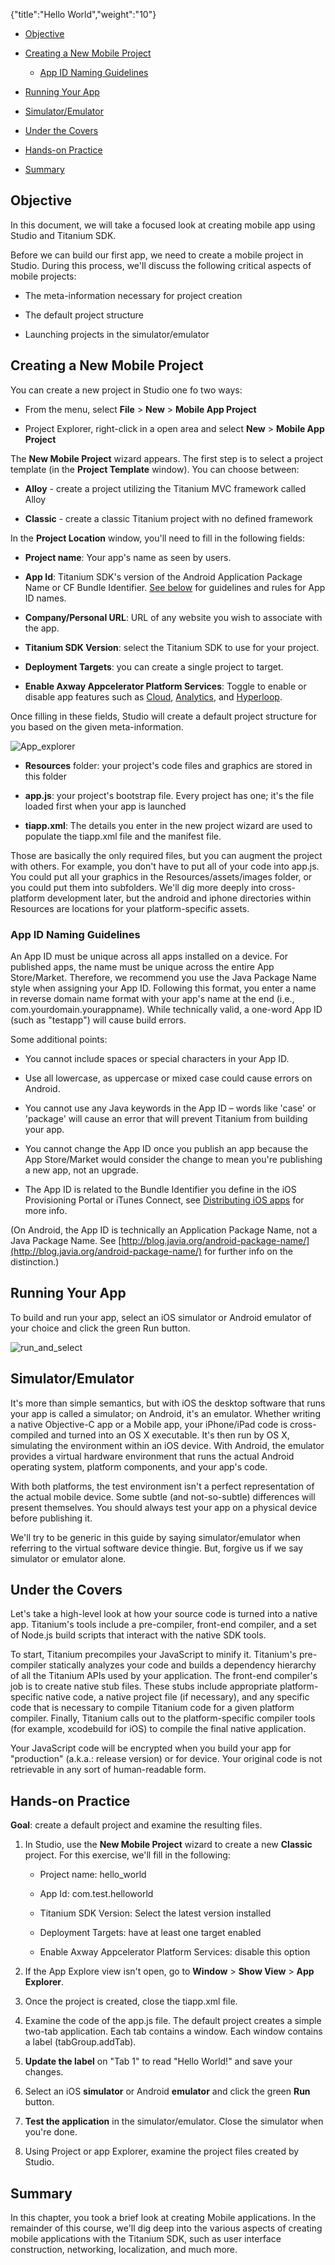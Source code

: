 {"title":"Hello World","weight":"10"}

* [Objective](#objective)

* [Creating a New Mobile Project](#creating-a-new-mobile-project)

    * [App ID Naming Guidelines](#app-id-naming-guidelines)

* [Running Your App](#running-your-app)

* [Simulator/Emulator](#simulator/emulator)

* [Under the Covers](#under-the-covers)

* [Hands-on Practice](#hands-on-practice)

* [Summary](#summary)

## Objective

In this document, we will take a focused look at creating mobile app using Studio and Titanium SDK.

Before we can build our first app, we need to create a mobile project in Studio. During this process, we'll discuss the following critical aspects of mobile projects:

* The meta-information necessary for project creation

* The default project structure

* Launching projects in the simulator/emulator

## Creating a New Mobile Project

You can create a new project in Studio one fo two ways:

* From the menu, select **File** \> **New** \> **Mobile App Project**

* Project Explorer, right-click in a open area and select **New** \> **Mobile App Project**

The **New Mobile Project** wizard appears. The first step is to select a project template (in the **Project Template** window). You can choose between:

* **Alloy** - create a project utilizing the Titanium MVC framework called Alloy

* **Classic** - create a classic Titanium project with no defined framework

In the **Project Location** window, you'll need to fill in the following fields:

* **Project name**: Your app's name as seen by users.

* **App Id**: Titanium SDK's version of the Android Application Package Name or CF Bundle Identifier. [See below](#app-id-naming-guidelines) for guidelines and rules for App ID names.

* **Company/Personal URL**: URL of any website you wish to associate with the app.

* **Titanium SDK Version**: select the Titanium SDK to use for your project.

* **Deployment Targets**: you can create a single project to target.

* **Enable Axway Appcelerator Platform Services**: Toggle to enable or disable app features such as [Cloud](/docs/appc/AMPLIFY_Appcelerator_Services/), [Analytics](/docs/appc/AMPLIFY_Appcelerator_Services/AMPLIFY_Appcelerator_Services_Guide/Appcelerator_Analytics/), and [Hyperloop](/docs/appc/Titanium_SDK/Titanium_SDK_Guide/Hyperloop/).

Once filling in these fields, Studio will create a default project structure for you based on the given meta-information.

![App_explorer](/Images/appc/download/attachments/29004884/App_explorer.png)

* **Resources** folder: your project's code files and graphics are stored in this folder

* **app.js**: your project's bootstrap file. Every project has one; it's the file loaded first when your app is launched

* **tiapp.xml**: The details you enter in the new project wizard are used to populate the tiapp.xml file and the manifest file.

Those are basically the only required files, but you can augment the project with others. For example, you don't have to put all of your code into app.js. You could put all your graphics in the Resources/assets/images folder, or you could put them into subfolders. We'll dig more deeply into cross-platform development later, but the android and iphone directories within Resources are locations for your platform-specific assets.

### App ID Naming Guidelines

An App ID must be unique across all apps installed on a device. For published apps, the name must be unique across the entire App Store/Market. Therefore, we recommend you use the Java Package Name style when assigning your App ID. Following this format, you enter a name in reverse domain name format with your app's name at the end (i.e., com.yourdomain.yourappname). While technically valid, a one-word App ID (such as "testapp") will cause build errors.

Some additional points:

* You cannot include spaces or special characters in your App ID.

* Use all lowercase, as uppercase or mixed case could cause errors on Android.

* You cannot use any Java keywords in the App ID – words like 'case' or 'package' will cause an error that will prevent Titanium from building your app.

* You cannot change the App ID once you publish an app because the App Store/Market would consider the change to mean you're publishing a new app, not an upgrade.

* The App ID is related to the Bundle Identifier you define in the iOS Provisioning Portal or iTunes Connect, see [Distributing iOS apps](/docs/appc/Titanium_SDK/Titanium_SDK_Guide/Preparing_for_Distribution/Distributing_iOS_apps/) for more info.

(On Android, the App ID is technically an Application Package Name, not a Java Package Name. See [http://blog.javia.org/android-package-name/](http://blog.javia.org/android-package-name/) for further info on the distinction.)

## Running Your App

To build and run your app, select an iOS simulator or Android emulator of your choice and click the green Run button.

![run_and_select](/Images/appc/download/attachments/29004884/run_and_select.png)

## Simulator/Emulator

It's more than simple semantics, but with iOS the desktop software that runs your app is called a simulator; on Android, it's an emulator. Whether writing a native Objective-C app or a Mobile app, your iPhone/iPad code is cross-compiled and turned into an OS X executable. It's then run by OS X, simulating the environment within an iOS device. With Android, the emulator provides a virtual hardware environment that runs the actual Android operating system, platform components, and your app's code.

With both platforms, the test environment isn't a perfect representation of the actual mobile device. Some subtle (and not-so-subtle) differences will present themselves. You should always test your app on a physical device before publishing it.

We'll try to be generic in this guide by saying simulator/emulator when referring to the virtual software device thingie. But, forgive us if we say simulator or emulator alone.

## Under the Covers

Let's take a high-level look at how your source code is turned into a native app. Titanium's tools include a pre-compiler, front-end compiler, and a set of Node.js build scripts that interact with the native SDK tools.

To start, Titanium precompiles your JavaScript to minify it. Titanium's pre-compiler statically analyzes your code and builds a dependency hierarchy of all the Titanium APIs used by your application. The front-end compiler's job is to create native stub files. These stubs include appropriate platform-specific native code, a native project file (if necessary), and any specific code that is necessary to compile Titanium code for a given platform compiler. Finally, Titanium calls out to the platform-specific compiler tools (for example, xcodebuild for iOS) to compile the final native application.

Your JavaScript code will be encrypted when you build your app for "production" (a.k.a.: release version) or for device. Your original code is not retrievable in any sort of human-readable form.

## Hands-on Practice

**Goal**: create a default project and examine the resulting files.

1. In Studio, use the **New Mobile Project** wizard to create a new **Classic** project. For this exercise, we'll fill in the following:

    * Project name: hello\_world

    * App Id: com.test.helloworld

    * Titanium SDK Version: Select the latest version installed

    * Deployment Targets: have at least one target enabled

    * Enable Axway Appcelerator Platform Services: disable this option

2. If the App Explore view isn't open, go to **Window** > **Show View** > **App Explorer**.

3. Once the project is created, close the tiapp.xml file.

4. Examine the code of the app.js file. The default project creates a simple two-tab application. Each tab contains a window. Each window contains a label (tabGroup.addTab).

5. **Update the label** on "Tab 1" to read "Hello World!" and save your changes.

6. Select an iOS **simulator** or Android **emulator** and click the green **Run** button.

7. **Test the application** in the simulator/emulator. Close the simulator when you're done.

8. Using Project or app Explorer, examine the project files created by Studio.

## Summary

In this chapter, you took a brief look at creating Mobile applications. In the remainder of this course, we'll dig deep into the various aspects of creating mobile applications with the Titanium SDK, such as user interface construction, networking, localization, and much more.
